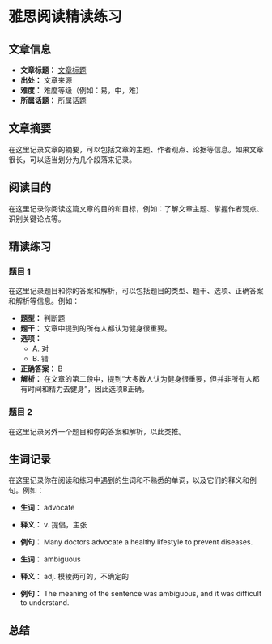 # 雅思阅读精读练习

## 文章信息

- **文章标题：** [文章标题](文章链接)
- **出处：** 文章来源
- **难度：** 难度等级（例如：易，中，难）
- **所属话题：** 所属话题

## 文章摘要

在这里记录文章的摘要，可以包括文章的主题、作者观点、论据等信息。如果文章很长，可以适当划分为几个段落来记录。

## 阅读目的

在这里记录你阅读这篇文章的目的和目标，例如：了解文章主题、掌握作者观点、识别关键论点等。

## 精读练习

### 题目 1

在这里记录题目和你的答案和解析，可以包括题目的类型、题干、选项、正确答案和解析等信息。例如：

- **题型：** 判断题
- **题干：** 文章中提到的所有人都认为健身很重要。
- **选项：**
  - A. 对
  - B. 错
- **正确答案：** B
- **解析：** 在文章的第二段中，提到“大多数人认为健身很重要，但并非所有人都有时间和精力去健身”，因此选项B正确。

### 题目 2

在这里记录另外一个题目和你的答案和解析，以此类推。

## 生词记录

在这里记录你在阅读和练习中遇到的生词和不熟悉的单词，以及它们的释义和例句。例如：

- **生词：** advocate
- **释义：** v. 提倡，主张
- **例句：** Many doctors advocate a healthy lifestyle to prevent diseases.

- **生词：** ambiguous
- **释义：** adj. 模棱两可的，不确定的
- **例句：** The meaning of the sentence was ambiguous, and it was difficult to understand.

## 总结